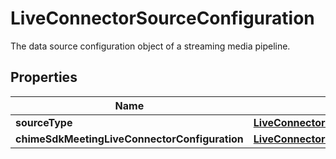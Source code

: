 

# LiveConnectorSourceConfiguration

The data source configuration object of a streaming media pipeline.

## Properties

| Name | Type | Description | Notes |
|------------ | ------------- | ------------- | -------------|
|**sourceType** | [**LiveConnectorSourceType**](LiveConnectorSourceType.md) |  |  |
|**chimeSdkMeetingLiveConnectorConfiguration** | [**LiveConnectorSourceConfigurationChimeSdkMeetingLiveConnectorConfiguration**](LiveConnectorSourceConfigurationChimeSdkMeetingLiveConnectorConfiguration.md) |  |  |



